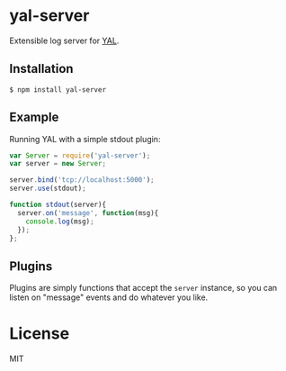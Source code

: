 
# yal-server

  Extensible log server for [YAL](https://github.com/segmentio/yal).

## Installation

```
$ npm install yal-server
```

## Example

 Running YAL with a simple stdout plugin:

```js
var Server = require('yal-server');
var server = new Server;

server.bind('tcp://localhost:5000');
server.use(stdout);

function stdout(server){
  server.on('message', function(msg){
    console.log(msg);
  });
};
```

## Plugins

  Plugins are simply functions that accept the `server` instance,
  so you can listen on "message" events and do whatever you like.

# License

  MIT